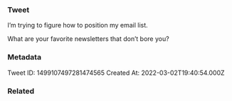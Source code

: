 ### Tweet
I’m trying to figure how to position my email list.

What are your favorite newsletters that don’t bore you?

### Metadata
Tweet ID: 1499107497281474565
Created At: 2022-03-02T19:40:54.000Z

### Related

